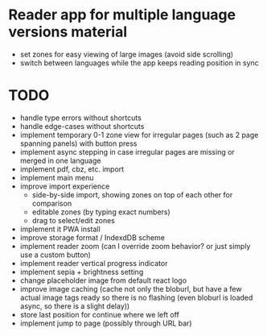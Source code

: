 # Reader app for multiple language versions material

- set zones for easy viewing of large images (avoid side scrolling)
- switch between languages while the app keeps reading position in sync

# TODO

- handle type errors without shortcuts
- handle edge-cases without shortcuts
- implement temporary 0-1 zone view for irregular pages (such as 2 page spanning panels) with button press
- implement async stepping in case irregular pages are missing or merged in one language
- implement pdf, cbz, etc. import
- implement main menu
- improve import experience
  - side-by-side import, showing zones on top of each other for comparison
  - editable zones (by typing exact numbers)
  - drag to select/edit zones
- implement it PWA install
- improve storage format / IndexdDB scheme
- implement reader zoom (can I override zoom behavior? or just simply use a custom button)
- implement reader vertical progress indicator
- implement sepia + brightness setting
- change placeholder image from default react logo
- improve image caching (cache not only the bloburl, but have a few actual image tags ready so there is no flashing (even bloburl is loaded async, so there is a slight delay))
- store last position for continue where we left off
- implement jump to page (possibly through URL bar)
